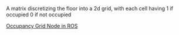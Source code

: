 A matrix discretizing the floor into a 2d grid, with each cell having 1 if occupied 0 if not occupied

[Occupancy Grid Node in ROS](https://www.youtube.com/watch?v=suqhnzIyq7w)
